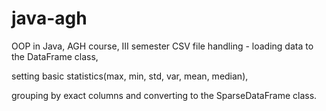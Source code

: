 # java-agh
OOP in Java, AGH course, III semester
CSV file handling - loading data to the DataFrame class, 

setting basic statistics(max, min, std, var, mean, median), 

grouping by exact columns and converting to the SparseDataFrame class.
